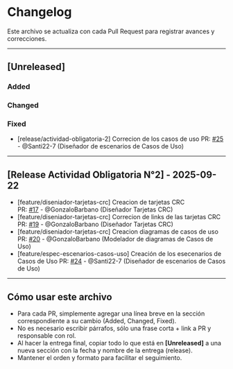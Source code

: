 # Changelog

Este archivo se actualiza con cada Pull Request para registrar avances y correcciones.

---

## [Unreleased]

### Added

### Changed

### Fixed
- [release/actividad-obligatoria-2] Correcion de los casos de uso 
  PR: [#25](https://github.com/GonzaloBarbano/SistemaProductoraVideos/pull/25) - @Santi22-7 (Diseñador de escenarios de Casos de Uso)

---

## [Release Actividad Obligatoria N°2] - 2025-09-22

- [feature/diseniador-tarjetas-crc] Creacion de tarjetas CRC  
  PR: [#17](https://github.com/GonzaloBarbano/SistemaProductoraVideos/pull/17) - @GonzaloBarbano (Diseñador Tarjetas CRC)
- [feature/diseniador-tarjetas-crc] Correcion de links de las tarjetas CRC
  PR: [#19](https://github.com/GonzaloBarbano/SistemaProductoraVideos/pull/19) - @GonzaloBarbano (Diseñador Tarjetas CRC)
- [feature/diseniador-tarjetas-crc] Creacion diagramas de casos de uso
  PR: [#20](https://github.com/GonzaloBarbano/SistemaProductoraVideos/pull/20) - @GonzaloBarbano (Modelador de diagramas de Casos de Uso)
- [feature/espec-escenarios-casos-uso] Creación de los esecenarios de Casos de Uso
  PR: [#24](https://github.com/GonzaloBarbano/SistemaProductoraVideos/pull/24/) - @Santi22-7 (Diseñador de escenarios de Casos de Uso)

---

## Cómo usar este archivo

- Para cada PR, simplemente agregar una línea breve en la sección correspondiente a su cambio (Added, Changed, Fixed).
- No es necesario escribir párrafos, sólo una frase corta + link a PR y responsable con rol.
- Al hacer la entrega final, copiar todo lo que está en **[Unreleased]** a una nueva sección con la fecha y nombre de la entrega (release).
- Mantener el orden y formato para facilitar el seguimiento.
